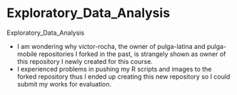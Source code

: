 # Exploratory_Data_Analysis
Exploratory_Data_Analysis 

- I am wondering why victor-rocha, the owner of pulga-latina and pulga-mobile repositories I forked in the past, is strangely shown as owner of this repository I newly created for this course.
- I experienced problems in pushing my R scripts and images to the forked repository thus I ended up creating this new repository so I could submit my works for evaluation.


